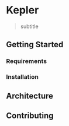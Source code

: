 # Kepler
> subtitle


## Getting Started

### Requirements

### Installation


## Architecture


## Contributing
